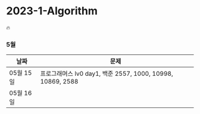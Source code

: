 # 2023-1-Algorithm
🔥  
 
### 5월 
| 날짜        | 문제                                                         |
| ---------- | ------------------------------------------------------------ |
| 05월 15일  | 프로그래머스 lv0 day1, 백준 2557, 1000, 10998, 10869, 2588|
| 05월 16일 | |